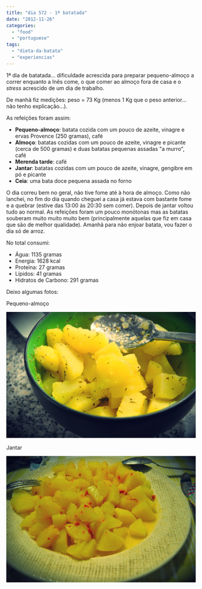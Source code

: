 ```yaml
---
title: "dia 572 - 1ª batatada"
date: "2012-11-26"
categories: 
  - "food"
  - "portuguese"
tags: 
  - "dieta-da-batata"
  - "experiencias"
---
```


1ª dia de batatada... dificuldade acrescida para preparar pequeno-almoço a correr enquanto a Inês come, o que comer ao almoço fora de casa e o _stress_ acrescido de um dia de trabalho.  
  
De manhã fiz medições: peso = 73 Kg (menos 1 Kg que o peso anterior... não tenho explicação...).  
  
As refeições foram assim:  

- **Pequeno-almoço**: batata cozida com um pouco de azeite, vinagre e ervas Provence (250 gramas), café
- **Almoço**: batatas cozidas com um pouco de azeite, vinagre e picante (cerca de 500 gramas) e duas batatas pequenas assadas "a murro", café
- **Merenda tarde**: café
- **Jantar**: batatas cozidas com um pouco de azeite, vinagre, gengibre em pó e picante
- **Ceia**: uma bata doce pequena assada no forno

O dia correu bem no geral, não tive fome até à hora de almoço. Como não lanchei, no fim do dia quando cheguei a casa já estava com bastante fome e a quebrar (estive das 13:00 às 20:30 sem comer). Depois de jantar voltou tudo ao normal. As refeições foram um pouco monótonas mas as batatas souberam muito muito muito bem (principalmente aquelas que fiz em casa que são de melhor qualidade). Amanhã para não enjoar batata, vou fazer o dia só de arroz.

  

No total consumi:

- Água: 1135 gramas
- Energia: 1628 kcal
- Proteína: 27 gramas
- Lípidos: 41 gramas
- Hidratos de Carbono: 291 gramas

Deixo algumas fotos:

  

Pequeno-almoço

[![](images/batatada+final+-+1.jpg)](http://4.bp.blogspot.com/-gj9fRPkGabM/ULPpzw6KctI/AAAAAAAAFQw/5_mAJArEMl4/s1600/batatada+final+-+1.jpg)

  

Jantar

[![](images/batatada+final+-+2.jpg)](http://1.bp.blogspot.com/-kjuDdKIeiJc/ULPp1nqtTQI/AAAAAAAAFQ4/tALEMmCU5EM/s1600/batatada+final+-+2.jpg)
